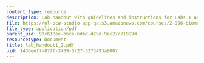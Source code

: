 ```yaml
---
content_type: resource
description: Lab handout with guidelines and instructions for Labs 1 and 2.
file: https://ol-ocw-studio-app-qa.s3.amazonaws.com/courses/2-996-biomedical-devices-design-laboratory-fall-2007/1436eef787ff370957273273493a9007_lab_handout1_2.pdf
file_type: application/pdf
parent_uid: 90c618ee-b6ce-6dbd-d29d-9ac27c71999d
resourcetype: Document
title: lab_handout1_2.pdf
uid: 1436eef7-87ff-3709-5727-3273493a9007
---
```


